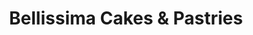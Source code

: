 ---
title: "Bellissima Cakes & Pastries"
url: /waterloo/bellissima-cakes-and-pastries/
shop: bakery
---